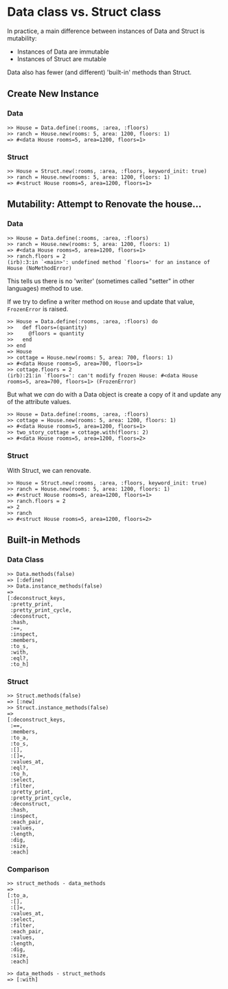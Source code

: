 # Data class vs. Struct class

In practice, a main difference between instances of Data and Struct is mutability:
- Instances of Data are immutable
- Instances of Struct are mutable

Data also has fewer (and different) 'built-in' methods than Struct.

## Create New Instance

### Data

```irb
>> House = Data.define(:rooms, :area, :floors)
>> ranch = House.new(rooms: 5, area: 1200, floors: 1)
=> #<data House rooms=5, area=1200, floors=1>
```

### Struct

```irb
>> House = Struct.new(:rooms, :area, :floors, keyword_init: true)
>> ranch = House.new(rooms: 5, area: 1200, floors: 1)
=> #<struct House rooms=5, area=1200, floors=1>
```

## Mutability: Attempt to Renovate the house...

### Data

```irb
>> House = Data.define(:rooms, :area, :floors)
>> ranch = House.new(rooms: 5, area: 1200, floors: 1)
=> #<data House rooms=5, area=1200, floors=1>
>> ranch.floors = 2
(irb):3:in `<main>': undefined method `floors=' for an instance of House (NoMethodError)
```

This tells us there is no 'writer' (sometimes called "setter" in other
languages) method to use.

If we try to define a writer method on `House` and update that value, `FrozenError` is raised.

```irb
>> House = Data.define(:rooms, :area, :floors) do
>>   def floors=(quantity)
>>     @floors = quantity
>>   end
>> end
=> House
>> cottage = House.new(rooms: 5, area: 700, floors: 1)
=> #<data House rooms=5, area=700, floors=1>
>> cottage.floors = 2
(irb):21:in `floors=': can't modify frozen House: #<data House rooms=5, area=700, floors=1> (FrozenError)
```

But what we _can_ do with a Data object is create a copy of it and update any of the attribute values.

```irb
>> House = Data.define(:rooms, :area, :floors)
>> cottage = House.new(rooms: 5, area: 1200, floors: 1)
=> #<data House rooms=5, area=1200, floors=1>
>> two_story_cottage = cottage.with(floors: 2)
=> #<data House rooms=5, area=1200, floors=2>
```

### Struct

With Struct, we can renovate.

```irb
>> House = Struct.new(:rooms, :area, :floors, keyword_init: true)
>> ranch = House.new(rooms: 5, area: 1200, floors: 1)
=> #<struct House rooms=5, area=1200, floors=1>
>> ranch.floors = 2
=> 2
>> ranch
=> #<struct House rooms=5, area=1200, floors=2>
```

## Built-in Methods

### Data Class

```irb
>> Data.methods(false)
=> [:define]
>> Data.instance_methods(false)
=>
[:deconstruct_keys,
 :pretty_print,
 :pretty_print_cycle,
 :deconstruct,
 :hash,
 :==,
 :inspect,
 :members,
 :to_s,
 :with,
 :eql?,
 :to_h]
```

### Struct

```irb
>> Struct.methods(false)
=> [:new]
>> Struct.instance_methods(false)
=>
[:deconstruct_keys,
 :==,
 :members,
 :to_a,
 :to_s,
 :[],
 :[]=,
 :values_at,
 :eql?,
 :to_h,
 :select,
 :filter,
 :pretty_print,
 :pretty_print_cycle,
 :deconstruct,
 :hash,
 :inspect,
 :each_pair,
 :values,
 :length,
 :dig,
 :size,
 :each]
```

### Comparison

```irb
>> struct_methods - data_methods
=>
[:to_a,
 :[],
 :[]=,
 :values_at,
 :select,
 :filter,
 :each_pair,
 :values,
 :length,
 :dig,
 :size,
 :each]

>> data_methods - struct_methods
=> [:with]
```

